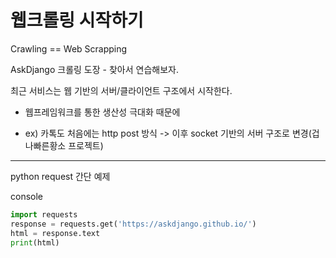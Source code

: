 # 웹크롤링 시작하기

Crawling == Web Scrapping

AskDjango 크롤링 도장 - 찾아서 연습해보자.

최근 서비스는 웹 기반의 서버/클라이언트 구조에서 시작한다.

* 웹프레임워크를 통한 생산성 극대화 때문에 

* ex) 카톡도 처음에는 http post 방식 -> 이후 socket 기반의 서버 구조로 변경(겁나빠른황소 프로젝트)

----

python request 간단 예제

console

```py
import requests
response = requests.get('https://askdjango.github.io/')
html = response.text
print(html)
```